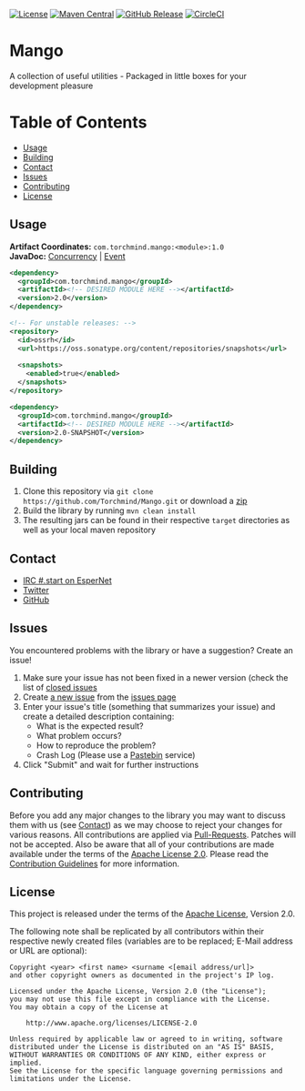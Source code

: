 [![License](https://img.shields.io/github/license/Torchmind/Mango.svg?style=flat-square)](https://www.apache.org/licenses/LICENSE-2.0.txt)
[![Maven Central](https://img.shields.io/maven-central/v/com.torchmind.mango/parent.svg?style=flat-square)](https://search.maven.org/#search%7Cga%7C1%7Cg%3A%20com.torchmind.mango)
[![GitHub Release](https://img.shields.io/github/release/Torchmind/Mango.svg?style=flat-square)](https://github.com/Torchmind/Mango/releases)
[![CircleCI](https://img.shields.io/circleci/project/github/Torchmind/Mango.svg?style=flat-square)](https://circleci.com/gh/Torchmind/Mango)

Mango
=====

A collection of useful utilities - Packaged in little boxes for your development pleasure

# Table of Contents

* [Usage](#usage)
* [Building](#building)
* [Contact](#contact)
* [Issues](#issues)
* [Contributing](#contributing)
* [License](#license)

Usage
-----

**Artifact Coordinates:** `com.torchmind.mango:<module>:1.0`<br />
**JavaDoc:** [Concurrency](https://www.javadoc.io/doc/com.torchmind.mango/concurrency/2.0) | [Event](https://www.javadoc.io/doc/com.torchmind.mango/event/2.0)

```xml
<dependency>
  <groupId>com.torchmind.mango</groupId>
  <artifactId><!-- DESIRED MODULE HERE --></artifactId>
  <version>2.0</version>
</dependency>

<!-- For unstable releases: -->
<repository>
  <id>ossrh</id>
  <url>https://oss.sonatype.org/content/repositories/snapshots</url>
  
  <snapshots>
    <enabled>true</enabled>
  </snapshots>
</repository>

<dependency>
  <groupId>com.torchmind.mango</groupId>
  <artifactId><!-- DESIRED MODULE HERE --></artifactId>
  <version>2.0-SNAPSHOT</version>
</dependency>
```

Building
--------

1. Clone this repository via ```git clone https://github.com/Torchmind/Mango.git``` or download a [zip](https://github.com/Torchmind/Mango/archive/master.zip)
2. Build the library by running ```mvn clean install```
3. The resulting jars can be found in their respective ```target``` directories as well as your local maven repository

Contact
-------

* [IRC #.start on EsperNet](http://webchat.esper.net/?channels=.start)
* [Twitter](https://twitter.com/dot_start)
* [GitHub](https://github.com/Torchmind/Mango)

Issues
------

You encountered problems with the library or have a suggestion? Create an issue!

1. Make sure your issue has not been fixed in a newer version (check the list of [closed issues](https://github.com/Torchmind/Mango/issues?q=is%3Aissue+is%3Aclosed)
1. Create [a new issue](https://github.com/Torchmind/Mango/issues/new) from the [issues page](https://github.com/Torchmind/Mango/issues)
1. Enter your issue's title (something that summarizes your issue) and create a detailed description containing:
   - What is the expected result?
   - What problem occurs?
   - How to reproduce the problem?
   - Crash Log (Please use a [Pastebin](https://gist.github.com) service)
1. Click "Submit" and wait for further instructions

Contributing
------------

Before you add any major changes to the library you may want to discuss them with us (see
[Contact](#contact)) as we may choose to reject your changes for various reasons. All contributions
are applied via [Pull-Requests](https://help.github.com/articles/creating-a-pull-request). Patches
will not be accepted. Also be aware that all of your contributions are made available under the
terms of the [Apache License 2.0](https://www.apache.org/licenses/LICENSE-2.0.txt). Please read
the [Contribution Guidelines](CONTRIBUTING.md) for more information.

License
-------

This project is released under the terms of the
[Apache License](https://www.apache.org/licenses/LICENSE-2.0.txt), Version 2.0.

The following note shall be replicated by all contributors within their respective newly created
files (variables are to be replaced; E-Mail address or URL are optional):

```
Copyright <year> <first name> <surname <[email address/url]>
and other copyright owners as documented in the project's IP log.

Licensed under the Apache License, Version 2.0 (the "License");
you may not use this file except in compliance with the License.
You may obtain a copy of the License at

    http://www.apache.org/licenses/LICENSE-2.0

Unless required by applicable law or agreed to in writing, software
distributed under the License is distributed on an "AS IS" BASIS,
WITHOUT WARRANTIES OR CONDITIONS OF ANY KIND, either express or implied.
See the License for the specific language governing permissions and
limitations under the License.
```
